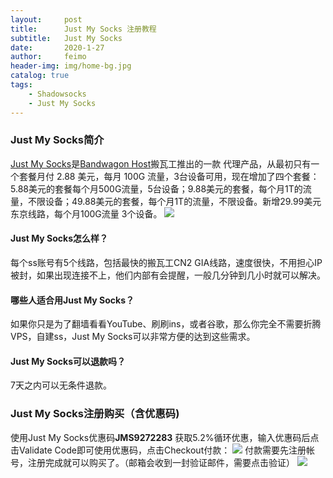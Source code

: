```yaml
---
layout:     post
title:      Just My Socks 注册教程
subtitle:   Just My Socks
date:       2020-1-27
author:     feimo
header-img: img/home-bg.jpg
catalog: true
tags:
    - Shadowsocks
    - Just My Socks
---
```

### Just My Socks简介
[Just My Socks](https://justmysocks.net/members/aff.php?aff=12929)是[Bandwagon Host](https://bwh88.net/cart.php?gid=1)搬瓦工推出的一款  代理产品，从最初只有一个套餐月付 2.88 美元，每月 100G 流量，3台设备可用，现在增加了四个套餐：5.88美元的套餐每个月500G流量，5台设备；9.88美元的套餐，每个月1T的流量，不限设备；49.88美元的套餐，每个月1T的流量，不限设备。新增29.99美元东京线路，每个月100G流量 3个设备。
![](https://images.cnblogs.com/cnblogs_com/feimoc/1775438/o_200528035628just_order_list.png)


#### Just My Socks怎么样？
每个ss账号有5个线路，包括最快的搬瓦工CN2 GIA线路，速度很快，不用担心IP被封，如果出现连接不上，他们内部有会提醒，一般几分钟到几小时就可以解决。

#### 哪些人适合用Just My Socks？
如果你只是为了翻墙看看YouTube、刷刷ins，或者谷歌，那么你完全不需要折腾VPS，自建ss，Just My Socks可以非常方便的达到这些需求。

#### Just My Socks可以退款吗？ 
7天之内可以无条件退款。

### Just My Socks注册购买（含优惠码)
使用Just My Socks优惠码**JMS9272283** 获取5.2%循环优惠，输入优惠码后点击Validate Code即可使用优惠码，点击Checkout付款：
![](https://images.cnblogs.com/cnblogs_com/feimoc/1775438/o_200528035638just_buy.png)
付款需要先注册帐号，注册完成就可以购买了。（邮箱会收到一封验证邮件，需要点击验证）
![](https://images.cnblogs.com/cnblogs_com/feimoc/1775438/o_200528035644sign_in.png)     

